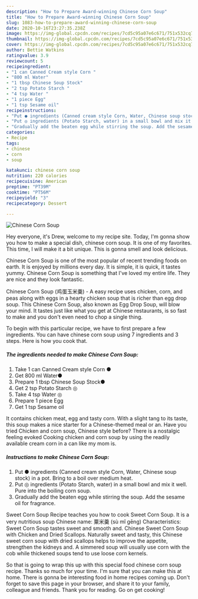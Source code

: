 ```yaml
---
description: "How to Prepare Award-winning Chinese Corn Soup"
title: "How to Prepare Award-winning Chinese Corn Soup"
slug: 1083-how-to-prepare-award-winning-chinese-corn-soup
date: 2020-10-16T23:27:35.238Z
image: https://img-global.cpcdn.com/recipes/7cd5c95a07e6c671/751x532cq70/chinese-corn-soup-recipe-main-photo.jpg
thumbnail: https://img-global.cpcdn.com/recipes/7cd5c95a07e6c671/751x532cq70/chinese-corn-soup-recipe-main-photo.jpg
cover: https://img-global.cpcdn.com/recipes/7cd5c95a07e6c671/751x532cq70/chinese-corn-soup-recipe-main-photo.jpg
author: Bettie Watkins
ratingvalue: 3.9
reviewcount: 5
recipeingredient:
- "1 can Canned Cream style Corn "
- "800 ml Water"
- "1 tbsp Chinese Soup Stock"
- "2 tsp Potato Starch "
- "4 tsp Water "
- "1 piece Egg"
- "1 tsp Sesame oil"
recipeinstructions:
- "Put ● ingredients (Canned cream style Corn, Water, Chinese soup stock) in a pot. Bring to a boil over medium heat."
- "Put ◎ ingredients (Potato Starch, water) in a small bowl and mix it well. Pure into the boiling corn soup."
- "Gradually add the beaten egg while stirring the soup. Add the sesame oil for fragrance."
categories:
- Recipe
tags:
- chinese
- corn
- soup

katakunci: chinese corn soup 
nutrition: 220 calories
recipecuisine: American
preptime: "PT39M"
cooktime: "PT56M"
recipeyield: "3"
recipecategory: Dessert

---
```



![Chinese Corn Soup](https://img-global.cpcdn.com/recipes/7cd5c95a07e6c671/751x532cq70/chinese-corn-soup-recipe-main-photo.jpg)

Hey everyone, it's Drew, welcome to my recipe site. Today, I'm gonna show you how to make a special dish, chinese corn soup. It is one of my favorites. This time, I will make it a bit unique. This is gonna smell and look delicious.

Chinese Corn Soup is one of the most popular of recent trending foods on earth. It is enjoyed by millions every day. It is simple, it is quick, it tastes yummy. Chinese Corn Soup is something that I've loved my entire life. They are nice and they look fantastic.

Chinese Corn Soup (鸡蛋玉米羹) - A easy recipe uses chicken, corn, and peas along with eggs in a hearty chicken soup that is richer than egg drop soup. This Chinese Corn Soup, also known as Egg Drop Soup, will blow your mind. It tastes just like what you get at Chinese restaurants, is so fast to make and you don&#39;t even need to chop a single thing.


To begin with this particular recipe, we have to first prepare a few ingredients. You can have chinese corn soup using 7 ingredients and 3 steps. Here is how you cook that.

<!--inarticleads1-->

##### The ingredients needed to make Chinese Corn Soup:

1. Take 1 can Canned Cream style Corn ●
1. Get 800 ml Water●
1. Prepare 1 tbsp Chinese Soup Stock●
1. Get 2 tsp Potato Starch ◎
1. Take 4 tsp Water ◎
1. Prepare 1 piece Egg
1. Get 1 tsp Sesame oil


It contains chicken meat, egg and tasty corn. With a slight tang to its taste, this soup makes a nice starter for a Chinese-themed meal or an. Have you tried Chicken and corn soup, Chinese style before? There is a nostalgic feeling evoked Cooking chicken and corn soup by using the readily available cream corn in a can like my mom is. 

<!--inarticleads2-->

##### Instructions to make Chinese Corn Soup:

1. Put ● ingredients (Canned cream style Corn, Water, Chinese soup stock) in a pot. Bring to a boil over medium heat.
1. Put ◎ ingredients (Potato Starch, water) in a small bowl and mix it well. Pure into the boiling corn soup.
1. Gradually add the beaten egg while stirring the soup. Add the sesame oil for fragrance.


Sweet Corn Soup Recipe teaches you how to cook Sweet Corn Soup. It is a very nutritious soup Chinese name: 粟米羹 (sù mǐ gēng) Characteristics: Sweet Corn Soup tastes sweet and smooth and. Chinese Sweet Corn Soup with Chicken and Dried Scallops. Naturally sweet and tasty, this Chinese sweet corn soup with dried scallops helps to improve the appetite, strengthen the kidneys and. A simmered soup will usually use corn with the cob while thickened soups tend to use loose corn kernels. 

So that is going to wrap this up with this special food chinese corn soup recipe. Thanks so much for your time. I'm sure that you can make this at home. There is gonna be interesting food in home recipes coming up. Don't forget to save this page in your browser, and share it to your family, colleague and friends. Thank you for reading. Go on get cooking!
